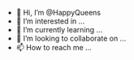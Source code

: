 - 👋 Hi, I’m @HappyQueens
- 👀 I’m interested in ...
- 🌱 I’m currently learning ...
- 💞️ I’m looking to collaborate on ...
- 📫 How to reach me ...

<!---
HappyQueens/HappyQueens is a ✨ special ✨ repository because its `README.md` (this file) appears on your GitHub profile.
You can click the Preview link to take a look at your changes.
--->
